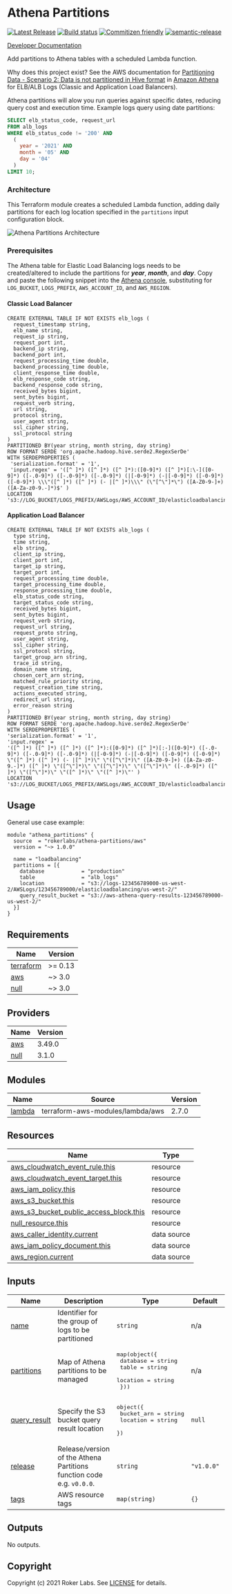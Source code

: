 # Athena Partitions

[![Latest Release](https://img.shields.io/github/release/rokerlabs/terraform-aws-athena-partitions.svg)](./releases/latest) [![Build status](https://badge.buildkite.com/14643f8b21c7489e73738e0496588aa1892053221ee1771c06.svg?branch=master)](https://buildkite.com/rokerlabs/athena-partitions) [![Commitizen friendly](https://img.shields.io/badge/commitizen-friendly-brightgreen.svg)](http://commitizen.github.io/cz-cli/) [![semantic-release](https://img.shields.io/badge/%20%20%F0%9F%93%A6%F0%9F%9A%80-semantic--release-e10079.svg)](https://github.com/semantic-release/semantic-release)

[Developer Documentation](https://rokerlabs.github.io/terraform-aws-athena-partitions/)

Add partitions to Athena tables with a scheduled Lambda function.

Why does this project exist? See the AWS documentation for [Partitioning Data - Scenario 2: Data is not partitioned in Hive format](https://docs.aws.amazon.com/athena/latest/ug/partitions.html) in [Amazon Athena](https://docs.aws.amazon.com/athena/latest/ug/what-is.html) for ELB/ALB Logs (Classic and Application Load Balancers).

Athena partitions will alow you run queries against specific dates, reducing query cost and execution time. Example logs query using date partitions:
```SQL
SELECT elb_status_code, request_url
FROM alb_logs
WHERE elb_status_code != '200' AND
  (
    year = '2021' AND
    month = '05' AND
    day = '04'
  )
LIMIT 10;
```

### Architecture

This Terraform module creates a scheduled Lambda function, adding daily partitions for each log location specified in the `partitions` input configuration block.

![Athena Partitions Architecture](https://raw.githubusercontent.com/rokerlabs/terraform-aws-athena-partitions/master/docs/assets/architecture.png)

### Prerequisites

The Athena table for Elastic Load Balancing logs needs to be created/altered to include the partitions for _**year**_, _**month**_, and _**day**_. Copy and paste the following snippet into the [Athena console](https://console.aws.amazon.com/athena/home), substituting for `LOG_BUCKET`, `LOGS_PREFIX`, `AWS_ACCOUNT_ID`, and `AWS_REGION`.

#### Classic Load Balancer

```HiveQL
CREATE EXTERNAL TABLE IF NOT EXISTS elb_logs (
  request_timestamp string,
  elb_name string,
  request_ip string,
  request_port int,
  backend_ip string,
  backend_port int,
  request_processing_time double,
  backend_processing_time double,
  client_response_time double,
  elb_response_code string,
  backend_response_code string,
  received_bytes bigint,
  sent_bytes bigint,
  request_verb string,
  url string,
  protocol string,
  user_agent string,
  ssl_cipher string,
  ssl_protocol string
)
PARTITIONED BY(year string, month string, day string)
ROW FORMAT SERDE 'org.apache.hadoop.hive.serde2.RegexSerDe'
WITH SERDEPROPERTIES (
 'serialization.format' = '1',
 'input.regex' = '([^ ]*) ([^ ]*) ([^ ]*):([0-9]*) ([^ ]*)[:\-]([0-9]*) ([-.0-9]*) ([-.0-9]*) ([-.0-9]*) (|[-0-9]*) (-|[-0-9]*) ([-0-9]*) ([-0-9]*) \\\"([^ ]*) ([^ ]*) (- |[^ ]*)\\\" (\"[^\"]*\") ([A-Z0-9-]+) ([A-Za-z0-9.-]*)$' )
LOCATION 's3://LOG_BUCKET/LOGS_PREFIX/AWSLogs/AWS_ACCOUNT_ID/elasticloadbalancing/AWS_REGION/';
```

#### Application Load Balancer

```HiveQL
CREATE EXTERNAL TABLE IF NOT EXISTS alb_logs (
  type string,
  time string,
  elb string,
  client_ip string,
  client_port int,
  target_ip string,
  target_port int,
  request_processing_time double,
  target_processing_time double,
  response_processing_time double,
  elb_status_code string,
  target_status_code string,
  received_bytes bigint,
  sent_bytes bigint,
  request_verb string,
  request_url string,
  request_proto string,
  user_agent string,
  ssl_cipher string,
  ssl_protocol string,
  target_group_arn string,
  trace_id string,
  domain_name string,
  chosen_cert_arn string,
  matched_rule_priority string,
  request_creation_time string,
  actions_executed string,
  redirect_url string,
  error_reason string
)
PARTITIONED BY(year string, month string, day string)
ROW FORMAT SERDE 'org.apache.hadoop.hive.serde2.RegexSerDe'
WITH SERDEPROPERTIES (
'serialization.format' = '1',
'input.regex' =
'([^ ]*) ([^ ]*) ([^ ]*) ([^ ]*):([0-9]*) ([^ ]*)[:-]([0-9]*) ([-.0-9]*) ([-.0-9]*) ([-.0-9]*) (|[-0-9]*) (-|[-0-9]*) ([-0-9]*) ([-0-9]*) \"([^ ]*) ([^ ]*) (- |[^ ]*)\" \"([^\"]*)\" ([A-Z0-9-]+) ([A-Za-z0-9.-]*) ([^ ]*) \"([^\"]*)\" \"([^\"]*)\" \"([^\"]*)\" ([-.0-9]*) ([^ ]*) \"([^\"]*)\" \"([^ ]*)\" \"([^ ]*)\"' )
LOCATION 's3://LOG_BUCKET/LOGS_PREFIX/AWSLogs/AWS_ACCOUNT_ID/elasticloadbalancing/AWS_REGION/';
```

## Usage

General use case example:

```hcl
module "athena_partitions" {
  source  = "rokerlabs/athena-partitions/aws"
  version = "~> 1.0.0"

  name = "loadbalancing"
  partitions = [{
    database            = "production"
    table               = "alb_logs"
    location            = "s3://logs-123456789000-us-west-2/AWSLogs/123456789000/elasticloadbalancing/us-west-2/"
    query_result_bucket = "s3://aws-athena-query-results-123456789000-us-west-2/"
  }]
}
```

<!-- BEGIN_TF_DOCS -->
## Requirements

| Name | Version |
|------|---------|
| <a name="requirement_terraform"></a> [terraform](#requirement\_terraform) | >= 0.13 |
| <a name="requirement_aws"></a> [aws](#requirement\_aws) | ~> 3.0 |
| <a name="requirement_null"></a> [null](#requirement\_null) | ~> 3.0 |

## Providers

| Name | Version |
|------|---------|
| <a name="provider_aws"></a> [aws](#provider\_aws) | 3.49.0 |
| <a name="provider_null"></a> [null](#provider\_null) | 3.1.0 |

## Modules

| Name | Source | Version |
|------|--------|---------|
| <a name="module_lambda"></a> [lambda](#module\_lambda) | terraform-aws-modules/lambda/aws | 2.7.0 |

## Resources

| Name | Type |
|------|------|
| [aws_cloudwatch_event_rule.this](https://registry.terraform.io/providers/hashicorp/aws/latest/docs/resources/cloudwatch_event_rule) | resource |
| [aws_cloudwatch_event_target.this](https://registry.terraform.io/providers/hashicorp/aws/latest/docs/resources/cloudwatch_event_target) | resource |
| [aws_iam_policy.this](https://registry.terraform.io/providers/hashicorp/aws/latest/docs/resources/iam_policy) | resource |
| [aws_s3_bucket.this](https://registry.terraform.io/providers/hashicorp/aws/latest/docs/resources/s3_bucket) | resource |
| [aws_s3_bucket_public_access_block.this](https://registry.terraform.io/providers/hashicorp/aws/latest/docs/resources/s3_bucket_public_access_block) | resource |
| [null_resource.this](https://registry.terraform.io/providers/hashicorp/null/latest/docs/resources/resource) | resource |
| [aws_caller_identity.current](https://registry.terraform.io/providers/hashicorp/aws/latest/docs/data-sources/caller_identity) | data source |
| [aws_iam_policy_document.this](https://registry.terraform.io/providers/hashicorp/aws/latest/docs/data-sources/iam_policy_document) | data source |
| [aws_region.current](https://registry.terraform.io/providers/hashicorp/aws/latest/docs/data-sources/region) | data source |

## Inputs

| Name | Description | Type | Default | Required |
|------|-------------|------|---------|:--------:|
| <a name="input_name"></a> [name](#input\_name) | Identifier for the group of logs to be partitioned | `string` | n/a | yes |
| <a name="input_partitions"></a> [partitions](#input\_partitions) | Map of Athena partitions to be managed | <pre>map(object({<br>    database = string<br>    table    = string<br>    location = string<br>  }))</pre> | n/a | yes |
| <a name="input_query_result"></a> [query\_result](#input\_query\_result) | Specify the S3 bucket query result location | <pre>object({<br>    bucket_arn = string<br>    location   = string<br>  })</pre> | `null` | no |
| <a name="input_release"></a> [release](#input\_release) | Release/version of the Athena Partitions function code e.g. `v0.0.0`. | `string` | `"v1.0.0"` | no |
| <a name="input_tags"></a> [tags](#input\_tags) | AWS resource tags | `map(string)` | `{}` | no |

## Outputs

No outputs.
<!-- END_TF_DOCS -->

## Copyright

Copyright (c) 2021 Roker Labs. See [LICENSE](./LICENSE) for details.